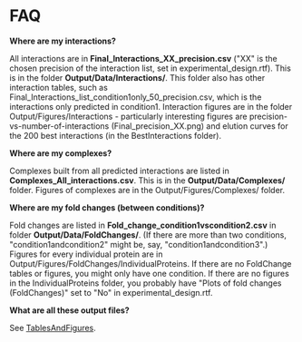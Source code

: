 # FAQ

__Where are my interactions?__

All interactions are in __Final_Interactions_XX_precision.csv__ ("XX" is the chosen precision of the interaction list, set in experimental_design.rtf). This is in the folder __Output/Data/Interactions/__. This folder also has other interaction tables, such as Final_Interactions_list_condition1only_50_precision.csv, which is the interactions only predicted in condition1. Interaction figures are in the folder Output/Figures/Interactions - particularly interesting figures are precision-vs-number-of-interactions (Final_precision_XX.png) and elution curves for the 200 best interactions (in the BestInteractions folder).

__Where are my complexes?__

Complexes built from all predicted interactions are listed in __Complexes_All_interactions.csv__. This is in the __Output/Data/Complexes/__ folder. Figures of complexes are in the Output/Figures/Complexes/ folder.

__Where are my fold changes (between conditions)?__

Fold changes are listed in __Fold_change_condition1vscondition2.csv__ in folder __Output/Data/FoldChanges/__. (If there are more than two conditions, "condition1andcondition2" might be, say, "condition1andcondition3".) Figures for every individual protein are in Output/Figures/FoldChanges/IndividualProteins. If there are no FoldChange tables or figures, you might only have one condition. If there are no figures in the IndividualProteins folder, you probably have "Plots of fold changes (FoldChanges)" set to "No" in experimental_design.rtf.

__What are all these output files?__

See [TablesAndFigures](TablesAndFigures.md).
